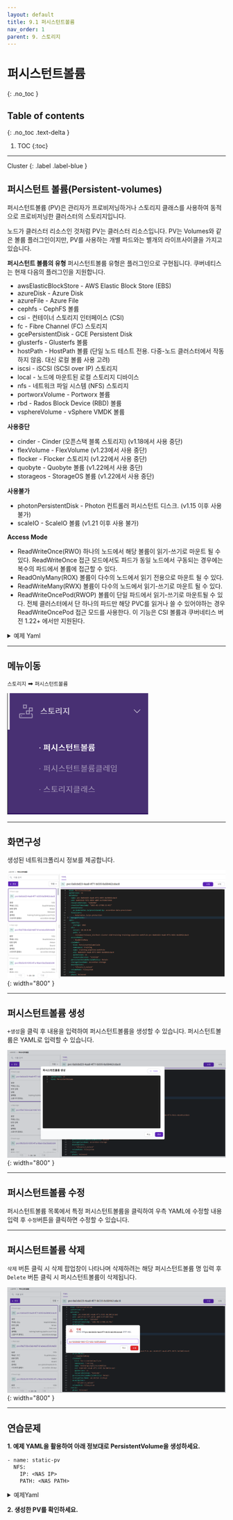 ```yaml
---
layout: default
title: 9.1 퍼시스턴트볼륨
nav_order: 1
parent: 9. 스토리지
---
```


# 퍼시스턴트볼륨
{: .no_toc }

## Table of contents
{: .no_toc .text-delta }

1. TOC
{:toc}

---

<div class="code-example" markdown="1">
Cluster
{: .label .label-blue }
</div>


## 퍼시스턴트 볼륨(Persistent-volumes)

퍼시스턴트볼륨 (PV)은 관리자가 프로비저닝하거나 스토리지 클래스를 사용하여 동적으로 프로비저닝한 클러스터의 스토리지입니다. 

노드가 클러스터 리소스인 것처럼 PV는 클러스터 리소스입니다. PV는 Volumes와 같은 볼륨 플러그인이지만, PV를 사용하는 개별 파드와는 별개의 라이프사이클을 가지고 있습니다. 

**퍼시스턴트 볼륨의 유형**
퍼시스턴트볼륨 유형은 플러그인으로 구현됩니다. 쿠버네티스는 현재 다음의 플러그인을 지원합니다.

- awsElasticBlockStore - AWS Elastic Block Store (EBS)
- azureDisk - Azure Disk
- azureFile - Azure File
- cephfs - CephFS 볼륨
- csi - 컨테이너 스토리지 인터페이스 (CSI)
- fc - Fibre Channel (FC) 스토리지
- gcePersistentDisk - GCE Persistent Disk
- glusterfs - Glusterfs 볼륨
- hostPath - HostPath 볼륨 (단일 노드 테스트 전용. 다중-노드 클러스터에서 작동하지 않음. 대신 로컬 볼륨 사용 고려)
- iscsi - iSCSI (SCSI over IP) 스토리지
- local - 노드에 마운트된 로컬 스토리지 디바이스
- nfs - 네트워크 파일 시스템 (NFS) 스토리지
- portworxVolume - Portworx 볼륨
- rbd - Rados Block Device (RBD) 볼륨
- vsphereVolume - vSphere VMDK 볼륨

**사용중단**

- cinder - Cinder (오픈스택 블록 스토리지) (v1.18에서 사용 중단)
- flexVolume - FlexVolume (v1.23에서 사용 중단)
- flocker - Flocker 스토리지 (v1.22에서 사용 중단)
- quobyte - Quobyte 볼륨 (v1.22에서 사용 중단)
- storageos - StorageOS 볼륨 (v1.22에서 사용 중단)

**사용불가**

- photonPersistentDisk - Photon 컨트롤러 퍼시스턴트 디스크. (v1.15 이후 사용 불가)
- scaleIO - ScaleIO 볼륨 (v1.21 이후 사용 불가)


**Access Mode**

- ReadWriteOnce(RWO) 
하나의 노드에서 해당 볼륨이 읽기-쓰기로 마운트 될 수 있다. ReadWriteOnce 접근 모드에서도 파드가 동일 노드에서 구동되는 경우에는 복수의 파드에서 볼륨에 접근할 수 있다.
- ReadOnlyMany(ROX)
볼륨이 다수의 노드에서 읽기 전용으로 마운트 될 수 있다.
- ReadWriteMany(RWX) 
볼륨이 다수의 노드에서 읽기-쓰기로 마운트 될 수 있다.
- ReadWriteOncePod(RWOP)
볼륨이 단일 파드에서 읽기-쓰기로 마운트될 수 있다. 전체 클러스터에서 단 하나의 파드만 해당 PVC를 읽거나 쓸 수 있어야하는 경우 ReadWriteOncePod 접근 모드를 사용한다. 이 기능은 CSI 볼륨과 쿠버네티스 버전 1.22+ 에서만 지원된다.


<details>
<summary>예제 Yaml</summary>
  
{% highlight yaml %}
apiVersion: v1
kind: PersistentVolume
metadata:
  name: foo-pv
spec:
  storageClassName: ""
  claimRef:
    name: foo-pvc
    namespace: foo
  ...
{% endhighlight %}
   
</details>


---

## 메뉴이동
`스토리지` ➡ `퍼시스턴트볼륨`

![storage-001.png](/assets/images/storage/storage-001.png)

---

## 화면구성
생성된 네트워크폴리시 정보를 제공합니다.

![storage-004.png](/assets/images/storage/storage-004.png){: width="800" }

---

## 퍼시스턴트볼륨 생성
`+생성`을 클릭 후 내용을 입력하여 퍼시스턴트볼륨을 생성할 수 있습니다. 퍼시스턴트볼륨은 YAML로 입력할 수 있습니다.

![storage-005.png](/assets/images/storage/storage-005.png){: width="800" }

---

## 퍼시스턴트볼륨 수정
퍼시스턴트볼륨 목록에서 특정 퍼시스턴트볼륨을 클릭하여 우측 YAML에 수정할 내용 입력 후 `수정`버튼을 클릭하면 수정할 수 있습니다.

---

## 퍼시스턴트볼륨 삭제
`삭제` 버튼 클릭 시 삭제 팝업창이 나타나며 삭제하려는 해당 퍼시스턴트볼륨 명 입력 후 `Delete` 버튼 클릭 시 퍼시스턴트볼륨이 삭제됩니다.

![pv-delete.png](/assets/images/storage/pv-delete.png){: width="800" }

---
## 연습문제

**1. 예제 YAML을 활용하여 아래 정보대로 PersistentVolume을 생성하세요.**

```
- name: static-pv
  NFS:
    IP: <NAS IP>
    PATH: <NAS PATH>
```

<details>
<summary>예제Yaml</summary>
  
{% highlight yaml %}
---
apiVersion: v1
kind: PersistentVolume
metadata:
  name: static-pv
spec:
  capacity:
    storage: 1Gi
  volumeMode: Filesystem
  accessModes:
    - ReadWriteMany
  persistentVolumeReclaimPolicy: Delete
  mountOptions:
    - nfsvers=4
  nfs:
    path: <NAS PATH>
    server: <NAS IP>
  claimRef:
    name: static-pvc
    namespace: <네임스페이스>

{% endhighlight %}
   
</details>

**2. 생성한 PV를 확인하세요.**